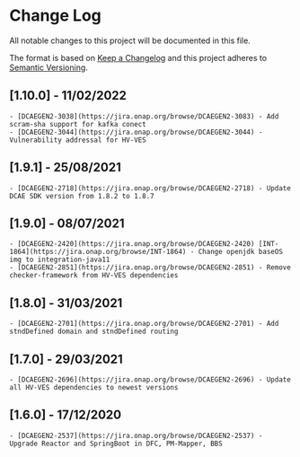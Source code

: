 # Change Log
All notable changes to this project will be documented in this file.

The format is based on [Keep a Changelog](http://keepachangelog.com/)
and this project adheres to [Semantic Versioning](http://semver.org/).

## [1.10.0] - 11/02/2022
    - [DCAEGEN2-3038](https://jira.onap.org/browse/DCAEGEN2-3083) - Add scram-sha support for kafka conect
    - [DCAEGEN2-3044](https://jira.onap.org/browse/DCAEGEN2-3044) - Vulnerability addressal for HV-VES    

## [1.9.1] - 25/08/2021
    - [DCAEGEN2-2718](https://jira.onap.org/browse/DCAEGEN2-2718) - Update DCAE SDK version from 1.8.2 to 1.8.7

## [1.9.0] - 08/07/2021
    - [DCAEGEN2-2420](https://jira.onap.org/browse/DCAEGEN2-2420) [INT-1864](https://jira.onap.org/browse/INT-1864) - Change openjdk baseOS img to integration-java11
    - [DCAEGEN2-2851](https://jira.onap.org/browse/DCAEGEN2-2851) - Remove checker-framework from HV-VES dependencies

## [1.8.0] - 31/03/2021
    - [DCAEGEN2-2701](https://jira.onap.org/browse/DCAEGEN2-2701) - Add stndDefined domain and stndDefined routing

## [1.7.0] - 29/03/2021
    - [DCAEGEN2-2696](https://jira.onap.org/browse/DCAEGEN2-2696) - Update all HV-VES dependencies to newest versions

## [1.6.0] - 17/12/2020
    - [DCAEGEN2-2537](https://jira.onap.org/browse/DCAEGEN2-2537) - Upgrade Reactor and SpringBoot in DFC, PM-Mapper, BBS
